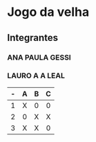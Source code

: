 
# Jogo da velha
## Integrantes
### ANA PAULA GESSI
### LAURO A A LEAL


| - | A | B | C |
| -- | :---: | :---: | :---: |
| 1 | X | 0 | 0 |
| 2 | 0 | X | X |
| 3 | X | X | 0 |